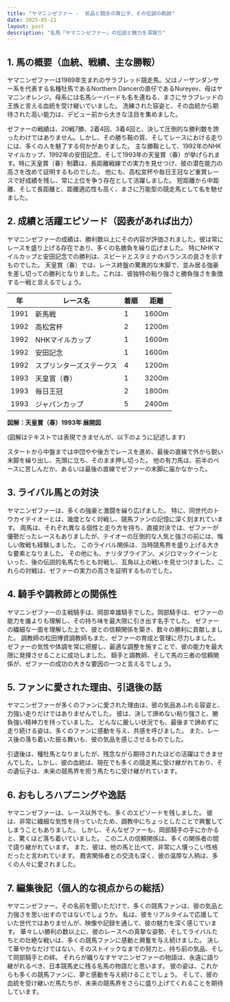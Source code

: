 ```yaml
---
title: "ヤマニンゼファー -  気品と闘志の貴公子、その伝説の軌跡"
date: 2025-05-21
layout: post
description: "名馬『ヤマニンゼファー』の伝説と魅力を深堀り"
---
```


## 1. 馬の概要（血統、戦績、主な勝鞍）

ヤマニンゼファーは1989年生まれのサラブレッド競走馬。父はノーザンダンサー系を代表する名種牡馬であるNorthern Dancerの直仔であるNureyev、母はヤマニンオレンジ。母系には名馬シーバードも名を連ねる、まさにサラブレッドの王族と言える血統を受け継いでいました。  洗練された容姿と、その血統から期待された高い能力は、デビュー前から大きな注目を集めました。

ゼファーの戦績は、20戦7勝、2着4回、3着4回と、決して圧倒的な勝利数を誇ったわけではありません。しかし、その勝ち鞍の質、そしてレースにおける走りには、多くの人を魅了する何かがありました。  主な勝鞍として、1992年のNHKマイルカップ、1992年の安田記念、そして1993年の天皇賞（春）が挙げられます。特に天皇賞（春）制覇は、長距離戦線での実力を見せつけ、彼の潜在能力の高さを改めて証明するものでした。  他にも、高松宮杯や毎日王冠など重賞レースで好成績を残し、常に上位を争う存在として活躍しました。  短距離から中距離、そして長距離と、距離適応性も高く、まさに万能型の競走馬として名を馳せました。


## 2. 成績と活躍エピソード（図表があれば出力）

ヤマニンゼファーの成績は、勝利数以上にその内容が評価されました。彼は常にレースを盛り上げる存在であり、多くの名勝負を繰り広げました。  特にNHKマイルカップと安田記念での勝利は、スピードとスタミナのバランスの良さを示すものでした。  天皇賞（春）では、レース終盤の驚異的な末脚で、並み居る強豪を差し切っての勝利となりました。これは、彼独特の粘り強さと勝負強さを象徴する一戦と言えるでしょう。

| 年 | レース名             | 着順 | 距離 |
|---|----------------------|-----|-----|
| 1991 | 新馬戦             | 1   | 1600m|
| 1992 | 高松宮杯             | 2   | 1200m|
| 1992 | NHKマイルカップ       | 1   | 1600m|
| 1992 | 安田記念             | 1   | 1600m|
| 1992 | スプリンターズステークス | 4   | 1200m|
| 1993 | 天皇賞（春）         | 1   | 3200m|
| 1993 | 毎日王冠             | 2   | 1800m|
| 1993 | ジャパンカップ       | 5   | 2400m|


**図解：天皇賞（春）1993年 展開図**

(図解はテキストでは表現できませんが、以下のように記述します)

スタートから中盤までは中団やや後方でレースを進め、最後の直線で外から鋭い末脚を繰り出し、先頭に立ち、そのまま押し切った。  他の有力馬は、前半のペースに苦しんだか、あるいは最後の直線でゼファーの末脚に届かなかった。


## 3. ライバル馬との対決

ヤマニンゼファーは、多くの強豪と激闘を繰り広げました。  特に、同世代のトウカイテイオーとは、幾度となく対戦し、競馬ファンの記憶に深く刻まれています。  両馬は、それぞれ異なる個性と走り方を持ち、直接対決では、ゼファーが優勢だったレースもありましたが、テイオーの圧倒的な人気と強さの前には、悔しい敗戦も経験しました。  このライバル関係は、当時競馬界を盛り上げる大きな要素となりました。  その他にも、ナリタブライアン、メジロマックイーンといった、後の伝説的名馬たちとも対戦し、互角以上の戦いを見せつけました。これらの対戦は、ゼファーの実力の高さを証明するものでした。


## 4. 騎手や調教師との関係性

ヤマニンゼファーの主戦騎手は、岡部幸雄騎手でした。岡部騎手は、ゼファーの能力を誰よりも理解し、その持ち味を最大限に引き出す名手でした。  ゼファーの繊細な一面を理解した上で、彼との信頼関係を築き、数々の勝利に貢献しました。  調教師の松田博資調教師もまた、ゼファーの育成と管理に尽力しました。  ゼファーの気性や体調を常に把握し、最適な調整を施すことで、彼の能力を最大限に発揮させることに成功しました。  騎手と調教師、そして馬の三者の信頼関係が、ゼファーの成功の大きな要因の一つと言えるでしょう。


## 5. ファンに愛された理由、引退後の話

ヤマニンゼファーが多くのファンに愛された理由は、彼の気品あふれる容姿と、力強い走りだけではありませんでした。  彼は、決して諦めない粘り強さと、勝負強い精神力を持っていました。  どんなに厳しい状況でも、最後まで諦めずに走り続ける姿は、多くのファンに感動を与え、共感を呼びました。  また、レース後の落ち着いた振る舞いも、彼の気品を感じさせるものでした。

引退後は、種牡馬となりましたが、残念ながら期待されたほどの活躍はできませんでした。しかし、彼の血統は、現在でも多くの競走馬に受け継がれており、その遺伝子は、未来の競馬界を担う馬たちに受け継がれています。


## 6. おもしろハプニングや逸話

ヤマニンゼファーは、レース以外でも、多くのエピソードを残しました。  彼は、非常に繊細な気性を持っていたため、調教中にちょっとしたことで興奮してしまうこともありました。  しかし、そんなゼファーも、岡部騎手の手にかかると、驚くほど落ち着いていました。  この二人の信頼関係は、多くの関係者の間で語り継がれています。  また、彼は、他の馬と比べて、非常に人懐っこい性格だったと言われています。  厩舎関係者との交流も深く、彼の温厚な人柄は、多くの人々に愛されました。


## 7. 編集後記（個人的な視点からの総括）

ヤマニンゼファー。その名前を聞いただけで、多くの競馬ファンは、彼の気品と力強さを思い出すのではないでしょうか。  私は、彼をリアルタイムで応援していた世代ではありませんが、映像や記録を通して、彼の魅力を深く感じています。  華々しい勝利の数以上に、彼のレースへの真摯な姿勢、そしてライバルたちとの壮絶な戦いは、多くの競馬ファンに感動と興奮を与え続けました。  決して華やかなだけではない、そのストイックなまでの努力と、持ち前の気品、そして岡部騎手との絆。  それらが織りなすヤマニンゼファーの物語は、永遠に語り継がれるべき、日本競馬史に残る名馬の物語だと思います。  彼の姿は、これからも多くの競馬ファンに、夢と感動を与え続けることでしょう。  そして、彼の血統を受け継いだ馬たちが、未来の競馬界をさらに盛り上げてくれることを期待しています。
